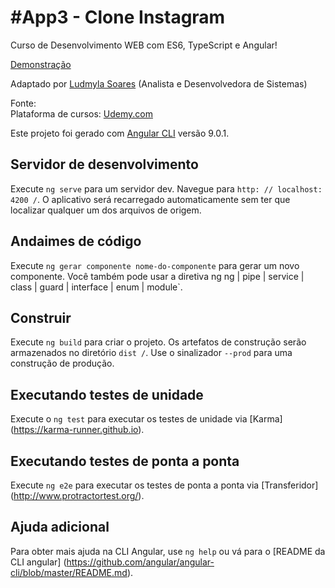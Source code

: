 # #App3 - Clone Instagram
 Curso de Desenvolvimento WEB com ES6, TypeScript e Angular!

<a href="http://app3.ludmylasoares.site">Demonstração</a></br>

Adaptado por <a href="https//ludmylasoares.site">Ludmyla Soares</a> (Analista e Desenvolvedora de Sistemas)

Fonte: </br>
Plataforma de cursos: <a href="https:/www.udemy.com">Udemy.com</a> </br>

Este projeto foi gerado com [Angular CLI](https://github.com/angular/angular-cli) versão 9.0.1.

## Servidor de desenvolvimento

Execute `ng serve` para um servidor dev. Navegue para `http: // localhost: 4200 /`. O aplicativo será recarregado automaticamente sem ter que localizar qualquer um dos arquivos de origem.

## Andaimes de código

Execute `ng gerar componente nome-do-componente` para gerar um novo componente. Você também pode usar a diretiva ng ng | pipe | service | class | guard | interface | enum | module`.

## Construir

Execute `ng build` para criar o projeto. Os artefatos de construção serão armazenados no diretório `dist /`. Use o sinalizador `--prod` para uma construção de produção.

## Executando testes de unidade

Execute o `ng test` para executar os testes de unidade via [Karma] (https://karma-runner.github.io).

## Executando testes de ponta a ponta

Execute `ng e2e` para executar os testes de ponta a ponta via [Transferidor] (http://www.protractortest.org/).

## Ajuda adicional

Para obter mais ajuda na CLI Angular, use `ng help` ou vá para o [README da CLI angular] (https://github.com/angular/angular-cli/blob/master/README.md).

